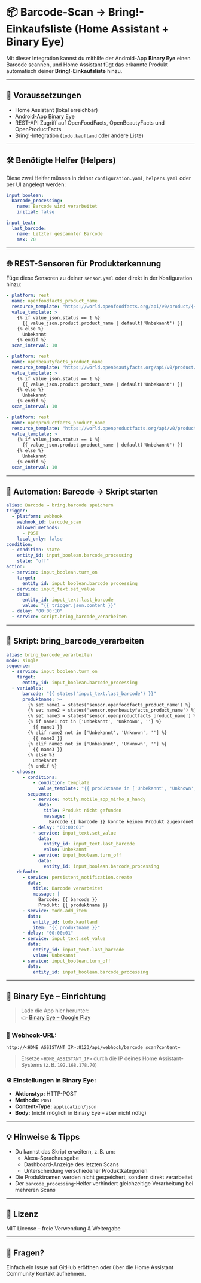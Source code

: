 # 📦 Barcode-Scan → Bring!-Einkaufsliste (Home Assistant + Binary Eye)

Mit dieser Integration kannst du mithilfe der Android-App **Binary Eye** einen Barcode scannen, und Home Assistant fügt das erkannte Produkt automatisch deiner **Bring!-Einkaufsliste** hinzu.

---

## 🧰 Voraussetzungen

- Home Assistant (lokal erreichbar)
- Android-App [Binary Eye](https://play.google.com/store/apps/details?id=de.markusfisch.android.binaryeye)
- REST-API Zugriff auf OpenFoodFacts, OpenBeautyFacts und OpenProductFacts
- Bring!-Integration (`todo.kaufland` oder andere Liste)

---

## 🛠️ Benötigte Helfer (Helpers)

Diese zwei Helfer müssen in deiner `configuration.yaml`, `helpers.yaml` oder per UI angelegt werden:

```yaml
input_boolean:
  barcode_processing:
    name: Barcode wird verarbeitet
    initial: false

input_text:
  last_barcode:
    name: Letzter gescannter Barcode
    max: 20
```

---

## 🌐 REST-Sensoren für Produkterkennung

Füge diese Sensoren zu deiner `sensor.yaml` oder direkt in der Konfiguration hinzu:

```yaml
- platform: rest
  name: openfoodfacts_product_name
  resource_template: "https://world.openfoodfacts.org/api/v0/product/{{ states('input_text.last_barcode') }}.json"
  value_template: >
    {% if value_json.status == 1 %}
      {{ value_json.product.product_name | default('Unbekannt') }}
    {% else %}
      Unbekannt
    {% endif %}
  scan_interval: 10

- platform: rest
  name: openbeautyfacts_product_name
  resource_template: "https://world.openbeautyfacts.org/api/v0/product/{{ states('input_text.last_barcode') }}.json"
  value_template: >
    {% if value_json.status == 1 %}
      {{ value_json.product.product_name | default('Unbekannt') }}
    {% else %}
      Unbekannt
    {% endif %}
  scan_interval: 10

- platform: rest
  name: openproductfacts_product_name
  resource_template: "https://world.openproductfacts.org/api/v0/product/{{ states('input_text.last_barcode') }}.json"
  value_template: >
    {% if value_json.status == 1 %}
      {{ value_json.product.product_name | default('Unbekannt') }}
    {% else %}
      Unbekannt
    {% endif %}
  scan_interval: 10
```

---

## 🤖 Automation: Barcode → Skript starten

```yaml
alias: Barcode → bring.barcode speichern
trigger:
  - platform: webhook
    webhook_id: barcode_scan
    allowed_methods:
      - POST
    local_only: false
condition:
  - condition: state
    entity_id: input_boolean.barcode_processing
    state: "off"
action:
  - service: input_boolean.turn_on
    target:
      entity_id: input_boolean.barcode_processing
  - service: input_text.set_value
    data:
      entity_id: input_text.last_barcode
      value: "{{ trigger.json.content }}"
  - delay: "00:00:10"
  - service: script.bring_barcode_verarbeiten
```

---

## 📜 Skript: bring_barcode_verarbeiten

```yaml
alias: bring_barcode_verarbeiten
mode: single
sequence:
  - service: input_boolean.turn_on
    target:
      entity_id: input_boolean.barcode_processing
  - variables:
      barcode: "{{ states('input_text.last_barcode') }}"
      produktname: >-
        {% set name1 = states('sensor.openfoodfacts_product_name') %}
        {% set name2 = states('sensor.openbeautyfacts_product_name') %}
        {% set name3 = states('sensor.openproductfacts_product_name') %}
        {% if name1 not in ['Unbekannt', 'Unknown', ''] %}
          {{ name1 }}
        {% elif name2 not in ['Unbekannt', 'Unknown', ''] %}
          {{ name2 }}
        {% elif name3 not in ['Unbekannt', 'Unknown', ''] %}
          {{ name3 }}
        {% else %}
          Unbekannt
        {% endif %}
  - choose:
      - conditions:
          - condition: template
            value_template: "{{ produktname in ['Unbekannt', 'Unknown', ''] }}"
        sequence:
          - service: notify.mobile_app_mirko_s_handy
            data:
              title: Produkt nicht gefunden
              message: |
                Barcode {{ barcode }} konnte keinem Produkt zugeordnet werden.
          - delay: "00:00:01"
          - service: input_text.set_value
            data:
              entity_id: input_text.last_barcode
              value: Unbekannt
          - service: input_boolean.turn_off
            data:
              entity_id: input_boolean.barcode_processing
    default:
      - service: persistent_notification.create
        data:
          title: Barcode verarbeitet
          message: |
            Barcode: {{ barcode }}
            Produkt: {{ produktname }}
      - service: todo.add_item
        data:
          entity_id: todo.kaufland
          item: "{{ produktname }}"
      - delay: "00:00:01"
      - service: input_text.set_value
        data:
          entity_id: input_text.last_barcode
          value: Unbekannt
      - service: input_boolean.turn_off
        data:
          entity_id: input_boolean.barcode_processing
```

---

## 📱 Binary Eye – Einrichtung

> Lade die App hier herunter:  
> 👉 [Binary Eye – Google Play](https://play.google.com/store/apps/details?id=de.markusfisch.android.binaryeye)

### 🔗 Webhook-URL:

```
http://<HOME_ASSISTANT_IP>:8123/api/webhook/barcode_scan?content=
```

> Ersetze `<HOME_ASSISTANT_IP>` durch die IP deines Home Assistant-Systems (z. B. `192.168.178.70`)

### ⚙️ Einstellungen in Binary Eye:

- **Aktionstyp:** HTTP-POST  
- **Methode:** `POST`  
- **Content-Type:** `application/json`  
- **Body:** (nicht möglich in Binary Eye – aber nicht nötig)

---

## 💡 Hinweise & Tipps

- Du kannst das Skript erweitern, z. B. um:
  - Alexa-Sprachausgabe
  - Dashboard-Anzeige des letzten Scans
  - Unterscheidung verschiedener Produktkategorien
- Die Produktnamen werden nicht gespeichert, sondern direkt verarbeitet
- Der `barcode_processing`-Helfer verhindert gleichzeitige Verarbeitung bei mehreren Scans

---

## 🧾 Lizenz

MIT License – freie Verwendung & Weitergabe

---

## 💬 Fragen?

Einfach ein Issue auf GitHub eröffnen oder über die Home Assistant Community Kontakt aufnehmen.